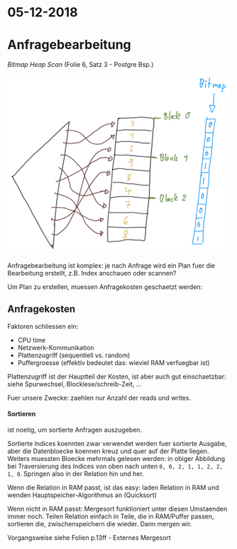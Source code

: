 # 05-12-2018

<!--TOC-->

# Anfragebearbeitung

*Bitmap Heap Scan* (Folie 6, Satz 3 - Postgre Bsp.)

<img src="imgs/bitmapheapscan.png">

Anfragebearbeitung ist komplex: je nach Anfrage wird ein Plan fuer die Bearbeitung erstellt, z.B. Index anschauen oder scannen?

Um Plan zu erstellen, muessen Anfragekosten geschaetzt werden:

## Anfragekosten

Faktoren schliessen ein:

* CPU time
* Netzwerk-Kommunikation
* Plattenzugriff (sequentiell vs. random)
* Puffergroesse (effektiv bedeutet das: wieviel RAM verfuegbar ist)

Plattenzugriff ist der Hauptteil der Kosten, ist aber auch gut einschaetzbar: siehe Spurwechsel, Blocklese/schreib-Zeit, ...

Fuer unsere Zwecke: zaehlen nur Anzahl der reads und writes.

#### Sortieren

ist noetig, um sortierte Anfragen auszugeben. 

Sortierte Indices koennten zwar verwendet werden fuer sortierte Ausgabe, aber die Datenbloecke koennen kreuz und quer auf der Platte liegen. Weiters muessten Bloecke mehrmals gelesen werden: in obiger Abbildung bei Traversierung des Indices von oben nach unten `0, 0, 2, 1, 1, 2, 2, 1, 0`. Springen also in der Relation hin und her.

Wenn die Relation in RAM passt, ist das easy: laden Relation in RAM und wenden Hauptspeicher-Algorithmus an (Quicksort)

Wenn nicht in RAM passt: Mergesort funktioniert unter diesen Umstaenden immer noch. Teilen Relation einfach in Teile, die in RAM/Puffer passen, sortieren die, zwischenspeichern die wieder. Dann mergen wir. 

Vorgangsweise siehe Folien p.13ff - Externes Mergesort
